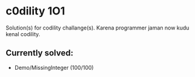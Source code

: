 # c0dility 1O1
Solution(s) for codility challange(s).
Karena programmer jaman now kudu kenal codility.

## Currently solved:
- Demo/MissingInteger (100/100)
